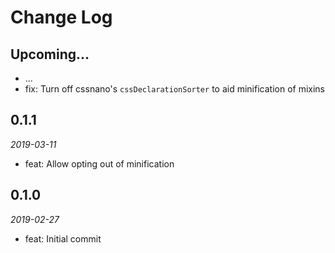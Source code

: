 # Change Log

## Upcoming...

- ... <!-- Add new lines here. Version number will be decided later -->
- fix: Turn off cssnano's `cssDeclarationSorter` to aid minification of mixins

## 0.1.1

_2019-03-11_

- feat: Allow opting out of minification

## 0.1.0

_2019-02-27_

- feat: Initial commit
